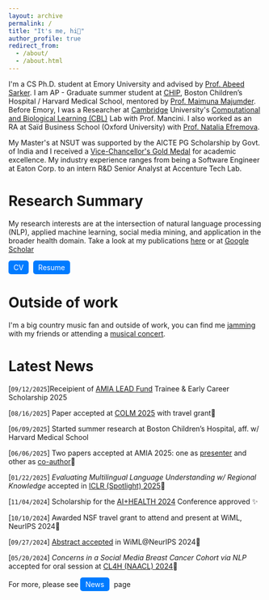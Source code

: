 ```yaml
---
layout: archive
permalink: /
title: "It's me, hi👋"
author_profile: true
redirect_from: 
  - /about/
  - /about.html
---
```

I'm a CS Ph.D. student at Emory University and advised by <a href="https://bme.gatech.edu/bme/faculty/Abeed-Sarker" target="_blank">Prof. Abeed Sarker</a>. I am AP - Graduate summer student at <a href="https://www.chip.org/" target="_blank">CHIP</a>, Boston Children’s Hospital / Harvard Medical School, mentored by <a href="https://maimunamajumder.com/" target="_blank">Prof. Maimuna Majumder</a>. Before Emory, I was a Researcher at <a href="https://www.c2d3.cam.ac.uk/directory/34851/swati-rajwal" target="_blank">Cambridge</a> University's <a href="https://cbl-website.onrender.com/" target="_blank">Computational and Biological Learning (CBL)</a> Lab with Prof. Mancini. I also worked as an RA at Saïd Business School (Oxford University) with <a href="https://enspire.ox.ac.uk/article/natalia-efremova-co-founder-of-deep-planet" target="_blank">Prof. Natalia Efremova</a>.

My Master's at NSUT was supported by the AICTE PG Scholarship by Govt. of India and I received a <a href="https://www.linkedin.com/feed/update/urn:li:activity:7108505289506627584/" target="_blank">Vice-Chancellor's Gold Medal</a> for academic excellence. My industry experience ranges from being a Software Engineer at Eaton Corp. to an intern R&D Senior Analyst at Accenture Tech Lab.

# Research Summary
My research interests are at the intersection of natural language processing (NLP), applied machine learning, social media mining, and application in the broader health domain. Take a look at my publications <a href="https://swati-rajwal.github.io/publications/" target="_blank">here</a> or at <a href="https://scholar.google.com/citations?hl=en&user=6AfEraYAAAAJ&view_op=list_works" target="_blank">Google Scholar</a>

<a href="https://swati-rajwal.github.io/files/Swati%20Rajwal%20CV.pdf" target="_blank" class="btn" style="text-decoration: none; background-color: #007bff; color: white; padding: 5px 10px; border-radius: 5px; display: inline-block; margin-right: 5px;">CV</a>
<a href="https://swati-rajwal.github.io/files/Swati%20Rajwal%20Resume.pdf" target="_blank" class="btn" style="text-decoration: none; background-color: #007bff; color: white; padding: 5px 10px; border-radius: 5px; display: inline-block; margin-right: 5px;">Resume</a>

# Outside of work
I'm a big country music fan and outside of work, you can find me <a href="https://www.youtube.com/watch?v=cgm9iGAupL0" target="_blank">jamming</a> with my friends or attending a <a href="https://www.youtube.com/watch?v=GfivcgiiRL0" target="_blank">musical concert</a>.

# Latest News
[```09/12/2025```]Receipient of <a href="https://amia.org/about-amia/amia-awards/amia-leadership-and-education-awards-donation-lead-fund/amia-lead-fund-1" target="_blank">AMIA LEAD Fund</a> Trainee & Early Career Scholarship 2025 

[```08/16/2025```] Paper accepted at <a href="https://arxiv.org/abs/2508.06671" target="_blank">COLM 2025</a> with travel grant🍁

[```06/09/2025```] Started summer research at Boston Children’s Hospital, aff. w/ Harvard Medical School

[```06/06/2025```] Two papers accepted at AMIA 2025: one as <a href="https://amia.secure-platform.com/symposium/gallery/rounds/82021/details/20563" target="_blank">presenter</a> and other as <a href="https://amia.secure-platform.com/symposium/gallery/rounds/82021/details/18831" target="_blank">co-author</a>🌟

[```01/22/2025```] _Evaluating Multilingual Language Understanding w/ Regional Knowledge_ accepted in <a href="https://arxiv.org/abs/2411.19799" target="_blank">ICLR (Spotlight) 2025</a>📌

[```11/04/2024```] Scholarship for the <a href="https://web.cvent.com/event/7a9f234c-3a15-445c-8ffb-0b1c719f56b3/summary?tm=A1z624mDZccTtq3T60mex5CAQ5_EQQSQtzFfQfXMcWM" target="_blank">AI+HEALTH 2024</a> Conference approved ✨

[```10/10/2024```] Awarded NSF travel grant to attend and present at WiML, NeurIPS 2024🍁

[```09/27/2024```] <a href="https://neurips.cc/virtual/2024/109021" target="_blank">Abstract accepted</a> in WiML@NeurIPS 2024🎉

[```05/20/2024```] _Concerns in a Social Media Breast Cancer Cohort via NLP_ accepted for oral session at <a href="https://aclanthology.org/2024.cl4health-1.32/" target="_blank">CL4H (NAACL) 2024</a>🎯

For more, please see <a href="https://swati-rajwal.github.io/news/" target="_blank" class="btn" style="text-decoration: none; background-color: #007bff; color: white; padding: 5px 10px; border-radius: 5px; display: inline-block; margin-right: 5px;">News</a> page
